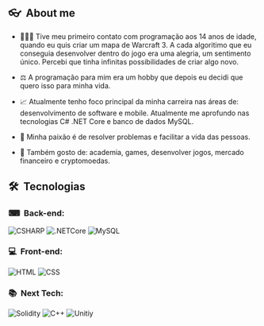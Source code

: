 <h2> 👓 &nbsp;About me </h2>

- 👨🏻‍💻 Tive meu primeiro contato com programação aos 14 anos de idade, quando eu quis criar um mapa de Warcraft 3. A cada algoritimo que eu conseguia desenvolver dentro do jogo era uma alegria, um sentimento único. Percebi que tinha infinitas possibilidades de criar algo novo.

- ⚖ A programação para mim era um hobby que depois eu decidi que quero isso para minha vida.

- 📈 Atualmente tenho foco principal da minha carreira nas áreas de: desenvolvimento de software e mobile. Atualmente me aprofundo nas tecnologias C# .NET Core e banco de dados MySQL.

- 💙 Minha paixão é de resolver problemas e facilitar a vida das pessoas.

- 🎱 Também gosto de: academia, games, desenvolver jogos, mercado financeiro e cryptomoedas.

<h2> 🛠 &nbsp;Tecnologias</h2>
<h3> ⌨ &nbsp;Back-end:</h3>

![CSHARP](https://img.shields.io/badge/-Csharp-A340CF?style=flat&logo=Csharp)
![.NETCore](https://img.shields.io/badge/-.NET%20Core-A340CF?style=flat&logo=dotNET)
![MySQL](https://img.shields.io/badge/-MySQL-E1E1E1?style=flat&logo=mysql)

<h3> 💻 &nbsp;Front-end:</h3>

![HTML](https://img.shields.io/badge/-HTML-E1E1E1?style=flat&logo=HTML5)
![CSS](https://img.shields.io/badge/-CSS-E1E1E1?style=flat&logo=CSS3&logoColor=1572B6)

<h3> 📚 &nbsp;Next Tech:</h3>

![Solidity](https://img.shields.io/badge/-Solidity-3C335F?style=flat&logo=solidity)
![C++](https://img.shields.io/badge/-C++-blue?style=flat&logo=Cplusplus)
![Unitiy](https://img.shields.io/badge/-Unity-black?style=flat&logo=Unity)
